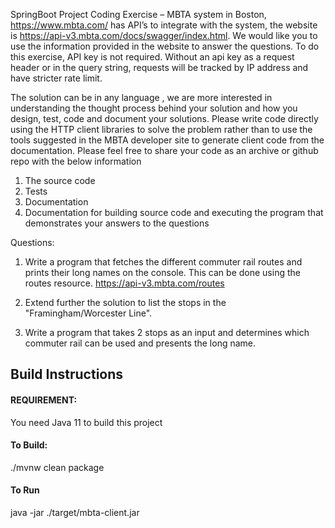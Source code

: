 SpringBoot Project
Coding Exercise –
MBTA system in Boston, https://www.mbta.com/ has API’s to integrate with the system, the website is
https://api-v3.mbta.com/docs/swagger/index.html. We would like you to use the information provided in the website to answer the questions.
To do this exercise, API key is not required. Without an api key as a request header or in the query string, requests will be tracked by IP address and have stricter rate limit.

The solution can be in any language , we are more interested in understanding the thought process behind your solution and how  you design, test, code and document your solutions. Please write code directly using the HTTP client libraries to solve the problem rather than to use the tools suggested in the MBTA developer site to generate client code from the documentation.
Please feel free to share your code as an archive or github repo with the below information
1.	The source code
2.	Tests
3.	Documentation
4.	Documentation for building source code and executing the program that demonstrates your answers to the questions


Questions:
1.	Write a program that fetches the different commuter rail routes and prints their long names on the console. This can be done using the routes resource.
      https://api-v3.mbta.com/routes

2.	Extend further the solution to list the stops in the "Framingham/Worcester Line".

3.	Write a program that takes 2 stops as an input and determines which commuter rail can be used and presents the long name. 


## Build Instructions

#### REQUIREMENT: 
You need Java 11 to build this project

#### To Build:
./mvnw clean package

#### To Run
java -jar ./target/mbta-client.jar